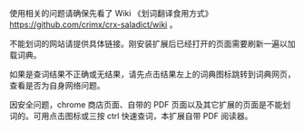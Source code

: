 使用相关的问题请确保先看了 Wiki 《划词翻译食用方式》 <https://github.com/crimx/crx-saladict/wiki> 。

不能划词的网站请提供具体链接。刚安装扩展后已经打开的页面需要刷新一遍以加载词典。

如果是查词结果不正确或无结果，请先点击结果左上的词典图标跳转到词典网页，查看是否为自身网络问题。

因安全问题，chrome 商店页面、自带的 PDF 页面以及其它扩展的页面是不能划词的。可用点击图标或三按 ctrl 快速查词，本扩展自带 PDF 阅读器。
